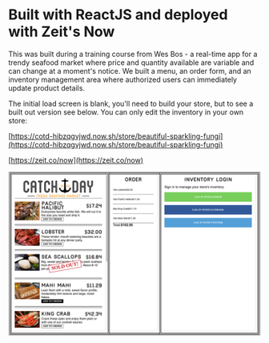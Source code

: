 # Built with ReactJS and deployed with Zeit's Now

This was built during a training course from Wes Bos - a real-time app for a trendy seafood market where price and quantity available are variable and can change at a moment's notice. We built a menu, an order form, and an inventory management area where authorized users can immediately update product details.

The initial load screen is blank, you'll need to build your store, but to see a built out version see below. You can only edit the inventory in your own store:

[https://cotd-hibzqgvjwd.now.sh/store/beautiful-sparkling-fungi](https://cotd-hibzqgvjwd.now.sh/store/beautiful-sparkling-fungi)

[https://zeit.co/now](https://zeit.co/now)

![Screenshot](https://github.com/drmulr/catchOTD/blob/master/public/images/screenShot-cotd.png?raw=true)
